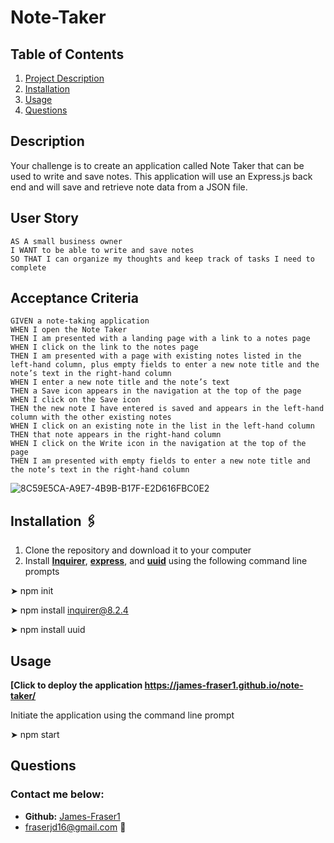 # **Note-Taker**

## **Table of Contents**
1. [Project Description](#description)
2. [Installation](#installation)
3. [Usage](#usage)
4. [Questions](#questions)

## **Description**
Your challenge is to create an application called Note Taker that can be used to write and save notes. This application will use an Express.js back end and will save and retrieve note data from a JSON file.
## User Story
  
```
AS A small business owner
I WANT to be able to write and save notes
SO THAT I can organize my thoughts and keep track of tasks I need to complete
```
  
## Acceptance Criteria
  
``` 
GIVEN a note-taking application
WHEN I open the Note Taker
THEN I am presented with a landing page with a link to a notes page
WHEN I click on the link to the notes page
THEN I am presented with a page with existing notes listed in the left-hand column, plus empty fields to enter a new note title and the note’s text in the right-hand column
WHEN I enter a new note title and the note’s text
THEN a Save icon appears in the navigation at the top of the page
WHEN I click on the Save icon
THEN the new note I have entered is saved and appears in the left-hand column with the other existing notes
WHEN I click on an existing note in the list in the left-hand column
THEN that note appears in the right-hand column
WHEN I click on the Write icon in the navigation at the top of the page
THEN I am presented with empty fields to enter a new note title and the note’s text in the right-hand column
```

![8C59E5CA-A9E7-4B9B-B17F-E2D616FBC0E2](![image](https://user-images.githubusercontent.com/105461444/185198900-82ae6883-ea2d-419d-87f1-3ca8b26520a9.png))

## **Installation &#128391;**
1. Clone the repository and download it to your computer
2. Install **[Inquirer](https://www.npmjs.com/package/inquirer)**, **[express](https://www.npmjs.com/package/express)**, and **[uuid](https://www.npmjs.com/package/uuid)** using the following command line prompts

&#10148; npm init

&#10148; npm install inquirer@8.2.4

&#10148; npm install uuid

## **Usage**

**[Click to deploy the application https://james-fraser1.github.io/note-taker/**

Initiate the application using the command line prompt

&#10148; npm start

## **Questions**
### Contact me below:
* **Github:** [James-Fraser1](https://github.com/James-Fraser1)
*  fraserjd16@gmail.com &#128233;

